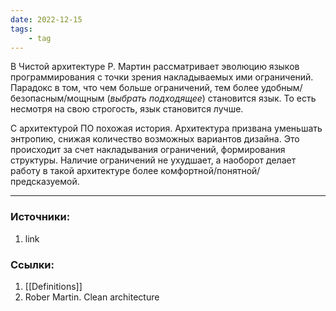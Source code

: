 ```yaml
---
date: 2022-12-15
tags:
    - tag
---
```


В Чистой архитектуре Р. Мартин рассматривает эволюцию языков программирования с точки зрения накладываемых ими ограничений. Парадокс в том, что чем больше ограничений, тем более удобным/безопасным/мощным (*выбрать подходящее*) становится язык. То есть несмотря на свою строгость, язык становится лучше.

С архитектурой ПО похожая история. Архитектура призвана уменьшать энтропию, снижая количество возможных вариантов дизайна. Это происходит за счет накладывания ограничений, формирования структуры. Наличие ограничений не ухудшает, а наоборот делает работу в такой архитектуре более комфортной/понятной/предсказуемой.

---

### Источники:
1. link

### Ссылки:
1. [[Definitions]]
1. Rober Martin. Clean architecture